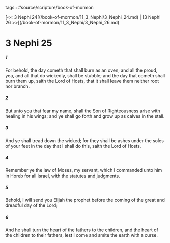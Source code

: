 tags:: #source/scripture/book-of-mormon

[<< 3 Nephi 24[(/book-of-mormon/11_3_Nephi/3_Nephi_24.md) | [3 Nephi 26 >>[(/book-of-mormon/11_3_Nephi/3_Nephi_26.md)

# 3 Nephi 25

##### 1

For behold, the day cometh that shall burn as an oven; and all the proud, yea, and all that do wickedly, shall be stubble; and the day that cometh shall burn them up, saith the Lord of Hosts, that it shall leave them neither root nor branch.

##### 2

But unto you that fear my name, shall the Son of Righteousness arise with healing in his wings; and ye shall go forth and grow up as calves in the stall.

##### 3

And ye shall tread down the wicked; for they shall be ashes under the soles of your feet in the day that I shall do this, saith the Lord of Hosts.

##### 4

Remember ye the law of Moses, my servant, which I commanded unto him in Horeb for all Israel, with the statutes and judgments.

##### 5

Behold, I will send you Elijah the prophet before the coming of the great and dreadful day of the Lord;

##### 6

And he shall turn the heart of the fathers to the children, and the heart of the children to their fathers, lest I come and smite the earth with a curse.
